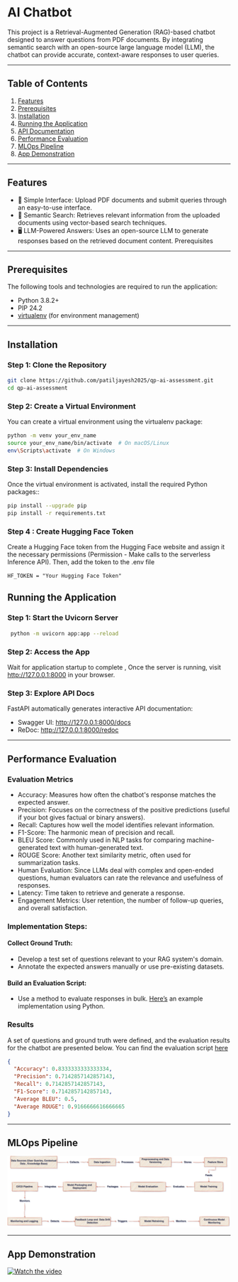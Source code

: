 # AI Chatbot

This project is a Retrieval-Augmented Generation (RAG)-based chatbot designed to answer questions from PDF documents. By integrating semantic search with an open-source large language model (LLM), the chatbot can provide accurate, context-aware responses to user queries.

---

## Table of Contents

1. [Features](#features)
2. [Prerequisites](#prerequisites)
3. [Installation](#installation)
4. [Running the Application](#running-the-application)
5. [API Documentation](#api-documentation)
6. [Performance Evaluation](#performance-evaluation)
7. [MLOps Pipeline](#mlops-pipeline)
8. [App Demonstration](#app-demonstration)

---

## Features

- 📄 Simple Interface: Upload PDF documents and submit queries through an easy-to-use interface.
- 🧠 Semantic Search: Retrieves relevant information from the uploaded documents using vector-based search techniques.
- 🖥️ LLM-Powered Answers: Uses an open-source LLM to generate responses based on the retrieved document content.
  Prerequisites

---

## Prerequisites

The following tools and technologies are required to run the application:

- Python 3.8.2+
- PIP 24.2
- [virtualenv](https://virtualenv.pypa.io/en/latest/) (for environment management)

---

## Installation

### Step 1: Clone the Repository

```bash
git clone https://github.com/patiljayesh2025/qp-ai-assessment.git
cd qp-ai-assessment
```

### Step 2: Create a Virtual Environment

You can create a virtual environment using the virtualenv package:

```bash
python -m venv your_env_name
source your_env_name/bin/activate  # On macOS/Linux
env\Scripts\activate  # On Windows
```

### Step 3: Install Dependencies

Once the virtual environment is activated, install the required Python packages::

```bash
pip install --upgrade pip
pip install -r requirements.txt
```

### Step 4 : Create Hugging Face Token

Create a Hugging Face token from the Hugging Face website and assign it the necessary permissions (Permission - Make calls to the serverless Inference API). Then, add the token to the .env file

```
HF_TOKEN = "Your Hugging Face Token"
```

## Running the Application

### Step 1: Start the Uvicorn Server

```bash
 python -m uvicorn app:app --reload
```

### Step 2: Access the App

Wait for application startup to complete , Once the server is running, visit http://127.0.0.1:8000 in your browser.

### Step 3: Explore API Docs

FastAPI automatically generates interactive API documentation:

- Swagger UI: http://127.0.0.1:8000/docs
- ReDoc: http://127.0.0.1:8000/redoc

---

## Performance Evaluation

### Evaluation Metrics

- Accuracy: Measures how often the chatbot's response matches the expected answer.
- Precision: Focuses on the correctness of the positive predictions (useful if your bot gives factual or binary answers).
- Recall: Captures how well the model identifies relevant information.
- F1-Score: The harmonic mean of precision and recall.
- BLEU Score: Commonly used in NLP tasks for comparing machine-generated text with human-generated text.
- ROUGE Score: Another text similarity metric, often used for summarization tasks.
- Human Evaluation: Since LLMs deal with complex and open-ended questions, human evaluators can rate the relevance and usefulness of responses.
- Latency: Time taken to retrieve and generate a response.
- Engagement Metrics: User retention, the number of follow-up queries, and overall satisfaction.

### Implementation Steps:

#### Collect Ground Truth:

- Develop a test set of questions relevant to your RAG system's domain.
- Annotate the expected answers manually or use pre-existing datasets.

#### Build an Evaluation Script:

- Use a method to evaluate responses in bulk. [Here’s](evaluation.py) an example implementation using Python.

### Results

A set of questions and ground truth were defined, and the evaluation results for the chatbot are presented below. You can find the evaluation script [here](evaluation.py)

```json
{
  "Accuracy": 0.8333333333333334,
  "Precision": 0.7142857142857143,
  "Recall": 0.7142857142857143,
  "F1-Score": 0.7142857142857143,
  "Average BLEU": 0.5,
  "Average ROUGE": 0.9166666616666665
}
```

---

## MLOps Pipeline

[![MLOPS Pipeline](assets/mlops_pipeline.jpg)](https://drive.google.com/file/d/1dFo1GD8Q3ojWloTZwkoU0HaWTVKpADnb/view?usp=sharing)

---
## App Demonstration

[![Watch the video](https://img.youtube.com/vi/ooG7O2KKPcY/0.jpg)](https://youtu.be/ooG7O2KKPcY)
